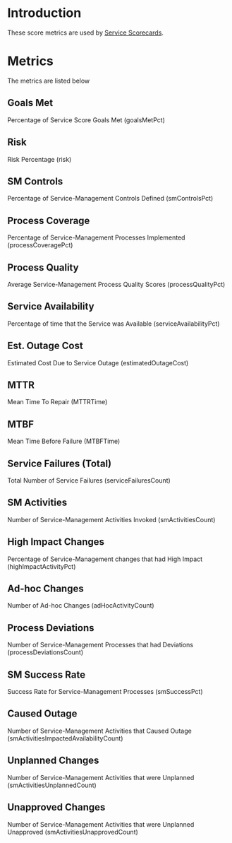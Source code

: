 

# Introduction #

These score metrics are used by [Service Scorecards](ConceptServiceScorecard.md).


# Metrics #

The metrics are listed below

## Goals Met ##
Percentage of Service Score Goals Met (goalsMetPct)
## Risk ##
Risk Percentage (risk)
## SM Controls ##
Percentage of Service-Management Controls Defined (smControlsPct)
## Process Coverage ##
Percentage of Service-Management Processes Implemented (processCoveragePct)
## Process Quality ##
Average Service-Management Process Quality Scores (processQualityPct)
## Service Availability ##
Percentage of time that the Service was Available (serviceAvailabilityPct)
## Est. Outage Cost ##
Estimated Cost Due to Service Outage (estimatedOutageCost)
## MTTR ##
Mean Time To Repair (MTTRTime)
## MTBF ##
Mean Time Before Failure (MTBFTime)
## Service Failures (Total) ##
Total Number of Service Failures (serviceFailuresCount)
## SM Activities ##
Number of Service-Management Activities Invoked (smActivitiesCount)
## High Impact Changes ##
Percentage of Service-Management changes that had High Impact (highImpactActivityPct)
## Ad-hoc Changes ##
Number of Ad-hoc Changes (adHocActivityCount)
## Process Deviations ##
Number of Service-Management Processes that had Deviations (processDeviationsCount)
## SM Success Rate ##
Success Rate for Service-Management Processes (smSuccessPct)
## Caused Outage ##
Number of Service-Management Activities that Caused Outage (smActivitiesImpactedAvailabilityCount)
## Unplanned Changes ##
Number of Service-Management Activities that were Unplanned (smActivitiesUnplannedCount)
## Unapproved Changes ##
Number of Service-Management Activities that were Unplanned Unapproved (smActivitiesUnapprovedCount)